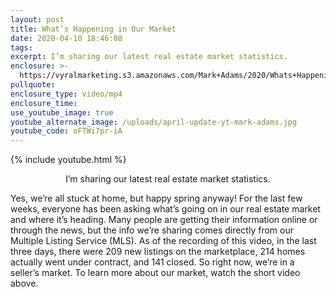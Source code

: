 ```yaml
---
layout: post
title: What’s Happening in Our Market
date: 2020-04-10 18:46:08
tags:
excerpt: I’m sharing our latest real estate market statistics.
enclosure: >-
  https://vyralmarketing.s3.amazonaws.com/Mark+Adams/2020/Whats+Happening+in+Our+Market.mp4
pullquote:
enclosure_type: video/mp4
enclosure_time:
use_youtube_image: true
youtube_alternate_image: /uploads/april-update-yt-mark-adams.jpg
youtube_code: oFTWi7pr-iA
---
```


{% include youtube.html %}

<p style="text-align:center">I’m sharing our latest real estate market statistics.</p>

Yes, we’re all stuck at home, but happy spring anyway\! For the last few weeks, everyone has been asking what’s going on in our real estate market and where it’s heading. Many people are getting their information online or through the news, but the info we’re sharing comes directly from our Multiple Listing Service (MLS). As of the recording of this video, in the last three days, there were 209 new listings on the marketplace, 214 homes actually went under contract, and 141 closed. So right now, we’re in a seller’s market. To learn more about our market, watch the short video above.&nbsp;